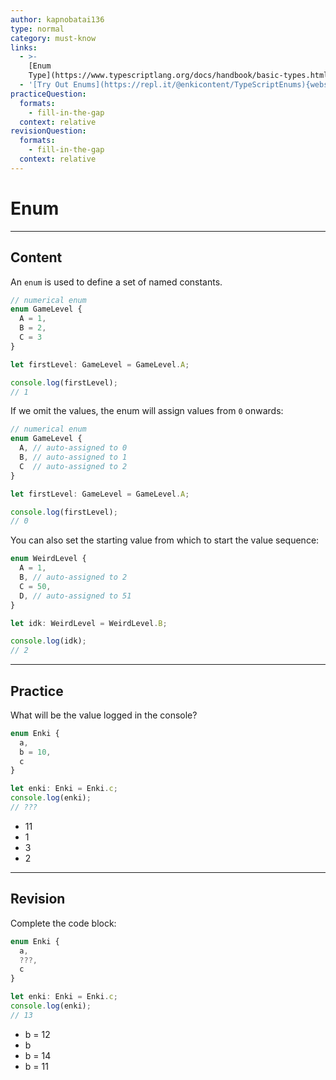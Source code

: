 ```yaml
---
author: kapnobatai136
type: normal
category: must-know
links:
  - >-
    [Enum
    Type](https://www.typescriptlang.org/docs/handbook/basic-types.html#enum){documentation}
  - '[Try Out Enums](https://repl.it/@enkicontent/TypeScriptEnums){website}'
practiceQuestion:
  formats:
    - fill-in-the-gap
  context: relative
revisionQuestion:
  formats:
    - fill-in-the-gap
  context: relative
---
```


# Enum


---

## Content

An `enum` is used to define a set of named constants.

```ts
// numerical enum
enum GameLevel {
  A = 1,
  B = 2,
  C = 3
}

let firstLevel: GameLevel = GameLevel.A;

console.log(firstLevel);
// 1
```

If we omit the values, the enum will assign values from `0` onwards:

```ts
// numerical enum
enum GameLevel {
  A, // auto-assigned to 0
  B, // auto-assigned to 1
  C  // auto-assigned to 2
}

let firstLevel: GameLevel = GameLevel.A;

console.log(firstLevel);
// 0
```

You can also set the starting value from which to start the value sequence:

```ts
enum WeirdLevel {
  A = 1,
  B, // auto-assigned to 2
  C = 50,
  D, // auto-assigned to 51
}

let idk: WeirdLevel = WeirdLevel.B;

console.log(idk);
// 2
```


---

## Practice

What will be the value logged in the console?

```ts
enum Enki {
  a,
  b = 10,
  c
}

let enki: Enki = Enki.c;
console.log(enki);
// ???
```

- 11
- 1
- 3
- 2


---

## Revision

Complete the code block:

```ts
enum Enki {
  a,
  ???,
  c
}

let enki: Enki = Enki.c;
console.log(enki);
// 13
```

- b = 12
- b
- b = 14
- b = 11
